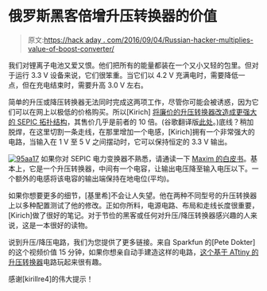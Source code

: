 # 俄罗斯黑客倍增升压转换器的价值

> 原文:[https://hack aday . com/2016/09/04/Russian-hacker-multiplies-value-of-boost-converter/](https://hackaday.com/2016/09/04/russian-hacker-multiplies-value-of-boost-converter/)

我们对锂离子电池又爱又恨。他们把所有的能量都装在一个又小又轻的包里。但对于运行 3.3 V 设备来说，它们很笨重。当它们以 4.2 V 充满电时，需要降低一点，但在充电结束时，需要升高 3.0 V 左右。

简单的升压或降压转换器无法同时完成这两项工作，尽管你可能会被诱惑，因为它们可以在网上以极低的价格购买。所以[Kirich] [将廉价的升压转换器改造成更强大的 SEPIC 拓扑结构](http://mysku.ru/blog/aliexpress/36199.html)，其售价几乎是前者的 10 倍。(谷歌翻译版[此处](https://translate.google.com/translate?depth=1&nv=1&rurl=translate.google.com&sl=auto&tl=en&u=http://mysku.ru/blog/aliexpress/36199.html)。)底线？稍加脱焊，在这里切割一条走线，在那里增加一个电感，[Kirich]拥有一个非常强大的电路，当输入在 1 V 至 5 V 之间摆动时，它可以保持恒定的 3.3 V 输出。

[![95aa17](../Images/de367757053842cd1cbf46d3b9dc3389.png)](https://hackaday.com/wp-content/uploads/2016/09/95aa17.jpg) 如果你对 SEPIC 电力变换器不熟悉，请通读一下 [Maxim 的白皮书](https://www.maximintegrated.com/en/app-notes/index.mvp/id/1051)。基本上，它是一个升压转换器，中间有一个电容，让输出电压降至输入电压以下。一个额外的电感将该电容的输出端保持在地电位(平均)。

如果你想要更多的细节，[基里希]不会让人失望。他在两种不同型号的升压转换器上以多种配置测试了他的修改。正如你所料，电源电路、布局和走线长度很重要，[Kirich]做了很好的笔记。对于节俭的黑客或任何对升压/降压转换器感兴趣的人来说，这是一本很好的读物。

说到升压/降压电路，我们为您提供了更多链接。来自 Sparkfun 的[Pete Dokter]的这个视频价值 15 分钟，如果你想亲自动手建造这样的电路，[这个基于 ATtiny 的升压转换器](https://hackaday.com/2014/12/07/an-attiny-boost-converter/)电路玩起来很有趣。

感谢[kirillre4]的伟大提示！